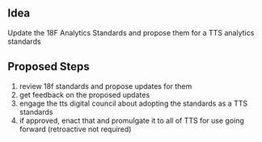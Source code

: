 

## Idea

Update the 18F Analytics Standards and propose them for a TTS analytics standards

## Proposed Steps

1. review 18f standards and propose updates for them
2. get feedback on the proposed updates 
3. engage the tts digital council about adopting the standards as a TTS standards 
4. if approved, enact that and promulgate it to all of TTS for use going forward (retroactive not required)
